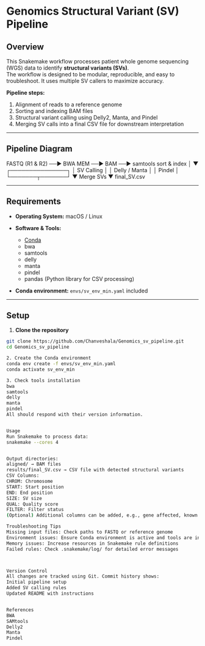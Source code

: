 # Genomics Structural Variant (SV) Pipeline

## Overview
This Snakemake workflow processes patient whole genome sequencing (WGS) data to identify **structural variants (SVs)**.  
The workflow is designed to be modular, reproducible, and easy to troubleshoot. It uses multiple SV callers to maximize accuracy.

**Pipeline steps:**
1. Alignment of reads to a reference genome
2. Sorting and indexing BAM files
3. Structural variant calling using Delly2, Manta, and Pindel
4. Merging SV calls into a final CSV file for downstream interpretation

---

## Pipeline Diagram

FASTQ (R1 & R2) ──► BWA MEM ──► BAM ──► samtools sort & index
│
▼
┌───────────────┐
│ SV Calling │
│ Delly / Manta │
│ Pindel │
└───────┬───────┘
▼
Merge SVs
▼
final_SV.csv

---

## Requirements

- **Operating System:** macOS / Linux
- **Software & Tools:**
  - [Conda](https://docs.conda.io/en/latest/miniconda.html)
  - bwa
  - samtools
  - delly
  - manta
  - pindel
  - pandas (Python library for CSV processing)

- **Conda environment:** `envs/sv_env_min.yaml` included

---

## Setup

1. **Clone the repository**
```bash
git clone https://github.com/Chanveshala/Genomics_sv_pipeline.git
cd Genomics_sv_pipeline

2. Create the Conda environment
conda env create -f envs/sv_env_min.yaml
conda activate sv_env_min

3. Check tools installation
bwa
samtools
delly
manta
pindel
All should respond with their version information.


Usage
Run Snakemake to process data:
snakemake --cores 4


Output directories:
aligned/ → BAM files
results/final_SV.csv → CSV file with detected structural variants
CSV Columns:
CHROM: Chromosome
START: Start position
END: End position
SIZE: SV size
QUAL: Quality score
FILTER: Filter status
(Optional) Additional columns can be added, e.g., gene affected, known pathogenicity, population frequency

Troubleshooting Tips
Missing input files: Check paths to FASTQ or reference genome
Environment issues: Ensure Conda environment is active and tools are installed
Memory issues: Increase resources in Snakemake rule definitions
Failed rules: Check .snakemake/log/ for detailed error messages



Version Control
All changes are tracked using Git. Commit history shows:
Initial pipeline setup
Added SV calling rules
Updated README with instructions


References
BWA
SAMtools
Delly2
Manta
Pindel
